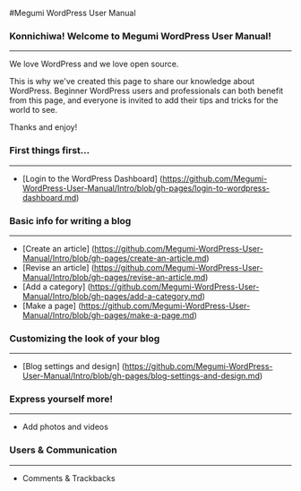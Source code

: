 #Megumi WordPress User Manual

### Konnichiwa! Welcome to Megumi WordPress User Manual!
--------------------------------------------------------
We love WordPress and we love open source.

This is why we've created this page to share our knowledge about WordPress. Beginner WordPress users and professionals can both benefit from this page, and everyone is invited to add their tips and tricks for the world to see.

Thanks and enjoy!

### First things first...
--------------------------

* [Login to the WordPress Dashboard] (https://github.com/Megumi-WordPress-User-Manual/Intro/blob/gh-pages/login-to-wordpress-dashboard.md)

### Basic info for writing a blog
---------------------------------

* [Create an article] (https://github.com/Megumi-WordPress-User-Manual/Intro/blob/gh-pages/create-an-article.md)
* [Revise an article] (https://github.com/Megumi-WordPress-User-Manual/Intro/blob/gh-pages/revise-an-article.md)
* [Add a category] (https://github.com/Megumi-WordPress-User-Manual/Intro/blob/gh-pages/add-a-category.md)
* [Make a page] (https://github.com/Megumi-WordPress-User-Manual/Intro/blob/gh-pages/make-a-page.md)

### Customizing the look of your blog
--------------------------------------

* [Blog settings and design] (https://github.com/Megumi-WordPress-User-Manual/Intro/blob/gh-pages/blog-settings-and-design.md)

### Express yourself more!
--------------------------

* Add photos and videos

### Users & Communication
--------------------------

* Comments & Trackbacks
